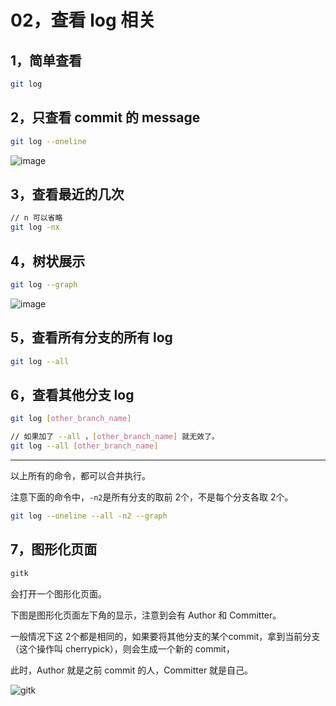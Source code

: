 # 02，查看 log 相关

## 1，简单查看

``` bash
git log
```

## 2，只查看 commit 的 message

``` bash
git log --oneline
```
![image](https://crane0.oss-cn-beijing.aliyuncs.com/blogMarkdown/gitlog-1.png)

## 3，查看最近的几次

``` bash
// n 可以省略
git log -nx
```

## 4，树状展示

``` bash
git log --graph
```
![image](https://crane0.oss-cn-beijing.aliyuncs.com/blogMarkdown/gitlog-2.png)

## 5，查看所有分支的所有 log

``` bash
git log --all
```

## 6，查看其他分支 log

``` bash
git log [other_branch_name]

// 如果加了 --all ，[other_branch_name] 就无效了。
git log --all [other_branch_name]
```

---

以上所有的命令，都可以合并执行。

注意下面的命令中，`-n2`是所有分支的取前 2个，不是每个分支各取 2个。

``` bash
git log --oneline --all -n2 --graph
```

## 7，图形化页面

``` bash
gitk
```
会打开一个图形化页面。

下图是图形化页面左下角的显示，注意到会有 Author 和 Committer。

一般情况下这 2个都是相同的，如果要将其他分支的某个commit，拿到当前分支（这个操作叫 cherrypick），则会生成一个新的 commit，

此时，Author 就是之前 commit 的人，Committer 就是自己。

![gitk](https://crane0.oss-cn-beijing.aliyuncs.com/blogMarkdown/gitk.png)